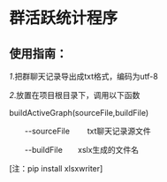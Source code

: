 # 群活跃统计程序
## 使用指南：

*1*.把群聊天记录导出成txt格式，编码为utf-8

*2*.放置在项目根目录下，调用以下函数  

buildActiveGraph(sourceFile,buildFile)  

&emsp;&emsp;--sourceFile&emsp;&emsp; txt聊天记录源文件  

&emsp;&emsp;--buildFile&emsp;&emsp;xslx生成的文件名  

[注：pip install xlsxwriter]
